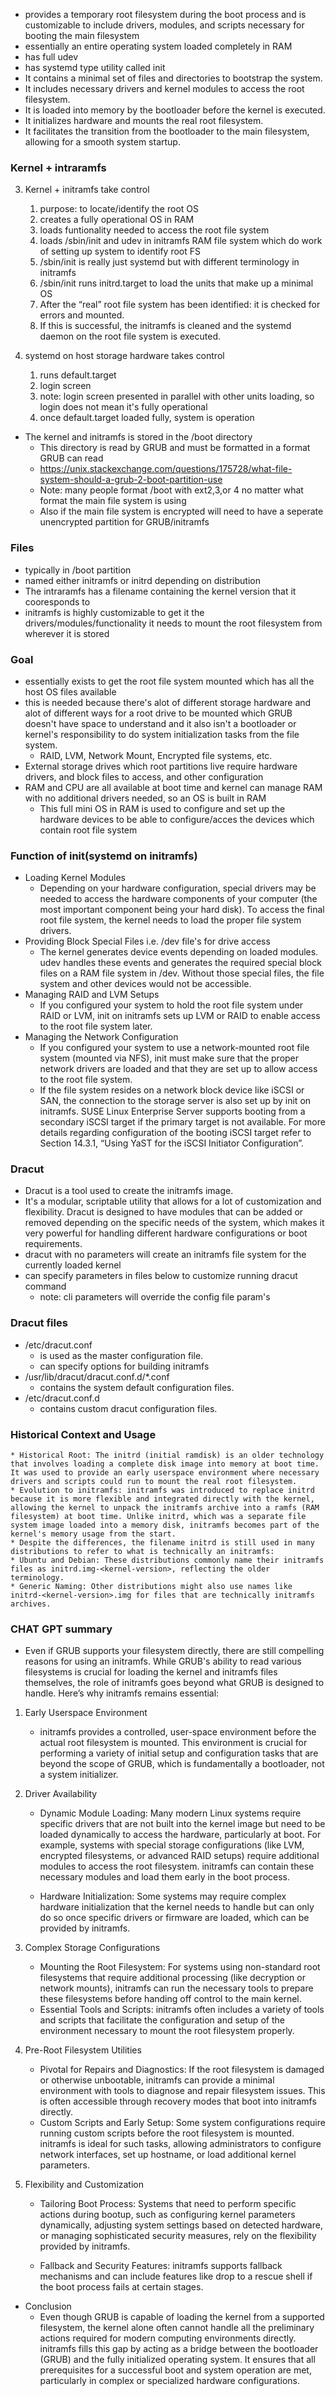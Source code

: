 

*  provides a temporary root filesystem during the boot process and is customizable to include drivers, modules, and scripts necessary for booting the main filesystem
* essentially an entire operating system loaded completely in RAM
* has full udev
* has systemd type utility called init
* It contains a minimal set of files and directories to bootstrap the system.
* It includes necessary drivers and kernel modules to access the root filesystem.
* It is loaded into memory by the bootloader before the kernel is executed.
* It initializes hardware and mounts the real root filesystem.
* It facilitates the transition from the bootloader to the main filesystem, allowing for a smooth system startup.
### Kernel + intraramfs



3. Kernel + initramfs take control
    1. purpose: to locate/identify the root OS
    1. creates a fully operational OS in RAM
    1. loads funtionality needed to access the root file system
    1. loads /sbin/init and udev in initramfs RAM file system which do work of setting up system to identify root FS
    1. /sbin/init is really just systemd but with different terminology in initramfs
    1. /sbin/init runs initrd.target to load the units that make up a minimal OS
    1. After the “real” root file system has been identified: it is checked for errors and mounted.
    1. If this is successful, the initramfs is cleaned and the systemd daemon on the root file system is executed. 

4. systemd on host storage hardware takes control
    1. runs default.target
    1. login screen
    1. note: login screen presented in parallel with other units loading, so login does not mean it's fully  operational
    1. once default.target loaded fully, system is operation

* The kernel and initramfs is stored in the /boot directory
    * This directory is read by GRUB and must be formatted in a format GRUB can read
    * https://unix.stackexchange.com/questions/175728/what-file-system-should-a-grub-2-boot-partition-use
    * Note: many people format /boot with ext2,3,or 4 no matter what format the main file system is using
    * Also if the main file system is encrypted will need to have a seperate unencrypted partition for GRUB/initramfs

### Files
* typically in /boot partition
* named either initramfs or initrd depending on distribution
* The intraramfs has a filename containing the kernel version that it cooresponds to
* initramfs is highly customizable to get it the drivers/modules/functionality it needs to mount the root filesystem from wherever it is stored

### Goal
* essentially exists to get the root file system mounted which has all the host OS files available
* this is needed because there's alot of different storage hardware and alot of different ways for a root drive to be mounted which GRUB doesn't have space to understand and it also isn't a bootloader or kernel's responsibility to do system initialization tasks from the file system.
    * RAID, LVM, Network Mount, Encrypted file systems, etc.
* External storage drives which root partitions live require hardware drivers, and block files to access, and other configuration
* RAM and CPU are all available at boot time and kernel can manage RAM with no additional drivers needed, so an OS is built in RAM
    * This full mini OS in RAM is used to configure and set up the hardware devices to be able to configure/acces the devices which contain root file system

### Function of init(systemd on initramfs)
* Loading Kernel Modules
    * Depending on your hardware configuration, special drivers may be needed to access the hardware components of your computer (the most important component being your hard disk). To access the final root file system, the kernel needs to load the proper file system drivers. 
* Providing Block Special Files i.e. /dev file's for drive access
    * The kernel generates device events depending on loaded modules. udev handles these events and generates the required special block files on a RAM file system in /dev. Without those special files, the file system and other devices would not be accessible. 
* Managing RAID and LVM Setups
    * If you configured your system to hold the root file system under RAID or LVM, init on initramfs sets up LVM or RAID to enable access to the root file system later. 
* Managing the Network Configuration
    * If you configured your system to use a network-mounted root file system (mounted via NFS), init must make sure that the proper network drivers are loaded and that they are set up to allow access to the root file system.
    * If the file system resides on a network block device like iSCSI or SAN, the connection to the storage server is also set up by init on initramfs. SUSE Linux Enterprise Server supports booting from a secondary iSCSI target if the primary target is not available. For more details regarding configuration of the booting iSCSI target refer to Section 14.3.1, “Using YaST for the iSCSI Initiator Configuration”. 



### Dracut
* Dracut is a tool used to create the initramfs image. 
* It's a modular, scriptable utility that allows for a lot of customization and flexibility. Dracut is designed to have modules that can be added or removed depending on the specific needs of the system, which makes it very powerful for handling different hardware configurations or boot requirements.
* dracut with no parameters will create an initramfs file system for the currently loaded kernel
* can specify parameters in files below to customize running dracut command
    * note: cli parameters will override the config file param's

### Dracut files
* /etc/dracut.conf 
    * is used as the master configuration file.
    * can specify options for building initramfs
* /usr/lib/dracut/dracut.conf.d/*.conf
    *  contains the system default configuration files.
* /etc/dracut.conf.d 
    * contains custom dracut configuration files.

### Historical Context and Usage

    * Historical Root: The initrd (initial ramdisk) is an older technology that involves loading a complete disk image into memory at boot time. It was used to provide an early userspace environment where necessary drivers and scripts could run to mount the real root filesystem.
    * Evolution to initramfs: initramfs was introduced to replace initrd because it is more flexible and integrated directly with the kernel, allowing the kernel to unpack the initramfs archive into a ramfs (RAM filesystem) at boot time. Unlike initrd, which was a separate file system image loaded into a memory disk, initramfs becomes part of the kernel's memory usage from the start.
    * Despite the differences, the filename initrd is still used in many distributions to refer to what is technically an initramfs:
    * Ubuntu and Debian: These distributions commonly name their initramfs files as initrd.img-<kernel-version>, reflecting the older terminology.
    * Generic Naming: Other distributions might also use names like initrd-<kernel-version>.img for files that are technically initramfs archives.


### CHAT GPT summary
* Even if GRUB supports your filesystem directly, there are still compelling reasons for using an initramfs. While GRUB's ability to read various filesystems is crucial for loading the kernel and initramfs files themselves, the role of initramfs goes beyond what GRUB is designed to handle. Here’s why initramfs remains essential:

1. Early Userspace Environment

    * initramfs provides a controlled, user-space environment before the actual root filesystem is mounted. This environment is crucial for performing a variety of initial setup and configuration tasks that are beyond the scope of GRUB, which is fundamentally a bootloader, not a system initializer.

2. Driver Availability

    * Dynamic Module Loading: Many modern Linux systems require specific drivers that are not built into the kernel image but need to be loaded dynamically to access the hardware, particularly at boot. For example, systems with special storage configurations (like LVM, encrypted filesystems, or advanced RAID setups) require additional modules to access the root filesystem. initramfs can contain these necessary modules and load them early in the boot process.
    
    * Hardware Initialization: Some systems may require complex hardware initialization that the kernel needs to handle but can only do so once specific drivers or firmware are loaded, which can be provided by initramfs.

3. Complex Storage Configurations

    * Mounting the Root Filesystem: For systems using non-standard root filesystems that require additional processing (like decryption or network mounts), initramfs can run the necessary tools to prepare these filesystems before handing off control to the main kernel.
    * Essential Tools and Scripts: initramfs often includes a variety of tools and scripts that facilitate the configuration and setup of the environment necessary to mount the root filesystem properly.

4. Pre-Root Filesystem Utilities

    * Pivotal for Repairs and Diagnostics: If the root filesystem is damaged or otherwise unbootable, initramfs can provide a minimal environment with tools to diagnose and repair filesystem issues. This is often accessible through recovery modes that boot into initramfs directly.
    * Custom Scripts and Early Setup: Some system configurations require running custom scripts before the root filesystem is mounted. initramfs is ideal for such tasks, allowing administrators to configure network interfaces, set up hostname, or load additional kernel parameters.

5. Flexibility and Customization

    * Tailoring Boot Process: Systems that need to perform specific actions during bootup, such as configuring kernel parameters dynamically, adjusting system settings based on detected hardware, or managing sophisticated security measures, rely on the flexibility provided by initramfs.

    * Fallback and Security Features: initramfs supports fallback mechanisms and can include features like drop to a rescue shell if the boot process fails at certain stages.

* Conclusion
    * Even though GRUB is capable of loading the kernel from a supported filesystem, the kernel alone often cannot handle all the preliminary actions required for modern computing environments directly. initramfs fills this gap by acting as a bridge between the bootloader (GRUB) and the fully initialized operating system. It ensures that all prerequisites for a successful boot and system operation are met, particularly in complex or specialized hardware configurations.